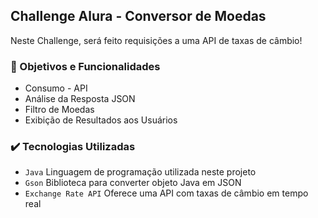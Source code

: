 ## Challenge Alura - Conversor de Moedas

Neste Challenge, será feito requisições a uma API de taxas de câmbio!

### :hammer: Objetivos e Funcionalidades
- Consumo - API
- Análise da Resposta JSON
- Filtro de Moedas
- Exibição de Resultados aos Usuários

### ✔️ Tecnologias Utilizadas
- `Java` Linguagem de programação utilizada neste projeto
- `Gson` Biblioteca para converter objeto Java em JSON
- `Exchange Rate API` Oferece uma API com taxas de câmbio em tempo real

